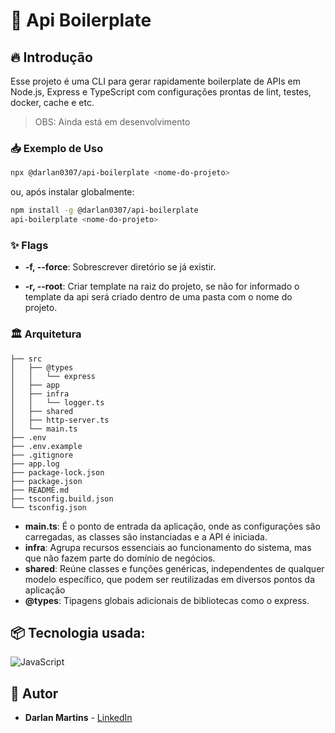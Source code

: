 <!-- ![Logo do projeto](https://i.imgur.com/kniMQHu.png) -->

# 🚀 Api Boilerplate

## 🔥 Introdução

Esse projeto é uma CLI para gerar rapidamente boilerplate de APIs em Node.js, Express e TypeScript com configurações prontas de lint, testes, docker, cache e etc.

> OBS: Ainda está em desenvolvimento

### 📥 Exemplo de Uso

```bash
npx @darlan0307/api-boilerplate <nome-do-projeto>
```

ou, após instalar globalmente:

```bash
npm install -g @darlan0307/api-boilerplate
api-boilerplate <nome-do-projeto>
```

### ✨ Flags

- **-f, --force**: Sobrescrever diretório se já existir.

- **-r, --root**: Criar template na raiz do projeto, se não for informado o template da api será criado dentro de uma pasta com o nome do projeto.

### 🏛️ Arquitetura

```
├── src
│   ├── @types
│   │   └── express
│   ├── app
│   ├── infra
│   │   └── logger.ts
│   ├── shared
│   ├── http-server.ts
│   └── main.ts
├── .env
├── .env.example
├── .gitignore
├── app.log
├── package-lock.json
├── package.json
├── README.md
├── tsconfig.build.json
└── tsconfig.json
```

- **main.ts**: É o ponto de entrada da aplicação, onde as configurações são carregadas, as classes são instanciadas e a API é iniciada.
- **infra**: Agrupa recursos essenciais ao funcionamento do sistema, mas que não fazem parte do domínio de negócios.
- **shared**: Reúne classes e funções genéricas, independentes de qualquer modelo específico, que podem ser reutilizadas em diversos pontos da aplicação
- **@types**: Tipagens globais adicionais de bibliotecas como o express.

## 📦 Tecnologia usada:

![JavaScript](https://img.shields.io/badge/javascript-%23323330.svg?style=for-the-badge&logo=javascript&logoColor=%23F7DF1E)

## 👷 Autor

- **Darlan Martins** - [LinkedIn](https://www.linkedin.com/in/darlan-martins-8a7956259/)

